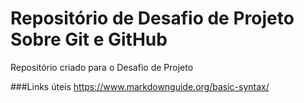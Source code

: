 # Repositório de Desafio de Projeto Sobre Git e GitHub
Repositório criado para o Desafio de Projeto

###Links úteis
https://www.markdownguide.org/basic-syntax/ 
